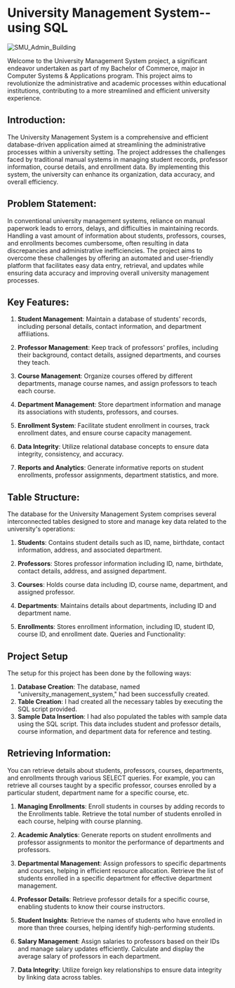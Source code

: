 # University Management System--using SQL
![SMU_Admin_Building](https://github.com/preemaldsouzaa/University-Management-System---SQL/assets/117831091/bdd6c01f-0260-4763-a1c5-deeb27602bb0)

Welcome to the University Management System project, a significant endeavor undertaken as part of my Bachelor of Commerce, major in Computer Systems & Applications program. This project aims to revolutionize the administrative and academic processes within educational institutions, contributing to a more streamlined and efficient university experience.

## Introduction:

The University Management System is a comprehensive and efficient database-driven application aimed at streamlining the administrative processes within a university setting. The project addresses the challenges faced by traditional manual systems in managing student records, professor information, course details, and enrollment data. By implementing this system, the university can enhance its organization, data accuracy, and overall efficiency.

## Problem Statement:

In conventional university management systems, reliance on manual paperwork leads to errors, delays, and difficulties in maintaining records. Handling a vast amount of information about students, professors, courses, and enrollments becomes cumbersome, often resulting in data discrepancies and administrative inefficiencies. The project aims to overcome these challenges by offering an automated and user-friendly platform that facilitates easy data entry, retrieval, and updates while ensuring data accuracy and improving overall university management processes.

## Key Features:

1. **Student Management**: Maintain a database of students' records, including personal details, contact information, and department affiliations.

2. **Professor Management**: Keep track of professors' profiles, including their background, contact details, assigned departments, and courses they teach.

3. **Course Management**: Organize courses offered by different departments, manage course names, and assign professors to teach each course.

4. **Department Management**: Store department information and manage its associations with students, professors, and courses.

5. **Enrollment System**: Facilitate student enrollment in courses, track enrollment dates, and ensure course capacity management.

6. **Data Integrity**: Utilize relational database concepts to ensure data integrity, consistency, and accuracy.

7. **Reports and Analytics**: Generate informative reports on student enrollments, professor assignments, department statistics, and more.

## Table Structure:

The database for the University Management System comprises several interconnected tables designed to store and manage key data related to the university's operations:

1. **Students**: Contains student details such as ID, name, birthdate, contact information, address, and associated department.

2. **Professors**: Stores professor information including ID, name, birthdate, contact details, address, and assigned department.

3. **Courses**: Holds course data including ID, course name, department, and assigned professor.

4. **Departments**: Maintains details about departments, including ID and department name.

5. **Enrollments**: Stores enrollment information, including ID, student ID, course ID, and enrollment date.
Queries and Functionality:

## Project Setup
The setup for this project has been done by the following ways:

1. **Database Creation**: The database, named "university_management_system," had been successfully created.
2. **Table Creation**: I had created all the necessary tables by executing the SQL script provided.
3. **Sample Data Insertion**: I had also populated the tables with sample data using the SQL script. This data includes student and professor details, course information, and department data for reference and testing.

## Retrieving Information:
You can retrieve details about students, professors, courses, departments, and enrollments through various SELECT queries.
For example, you can retrieve all courses taught by a specific professor, courses enrolled by a particular student, department name for a specific course, etc.

1. **Managing Enrollments**:
Enroll students in courses by adding records to the Enrollments table.
Retrieve the total number of students enrolled in each course, helping with course planning.

2. **Academic Analytics**:
Generate reports on student enrollments and professor assignments to monitor the performance of departments and professors.

3. **Departmental Management**:
Assign professors to specific departments and courses, helping in efficient resource allocation.
Retrieve the list of students enrolled in a specific department for effective department management.

4. **Professor Details**:
Retrieve professor details for a specific course, enabling students to know their course instructors.

5. **Student Insights**:
Retrieve the names of students who have enrolled in more than three courses, helping identify high-performing students.

6. **Salary Management**:
Assign salaries to professors based on their IDs and manage salary updates efficiently.
Calculate and display the average salary of professors in each department.

7. **Data Integrity**:
Utilize foreign key relationships to ensure data integrity by linking data across tables.

